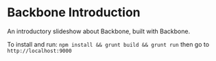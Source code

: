 Backbone Introduction
=====================

An introductory slideshow about Backbone, built with Backbone.

To install and run: `npm install && grunt build && grunt run` then go to `http://localhost:9000`